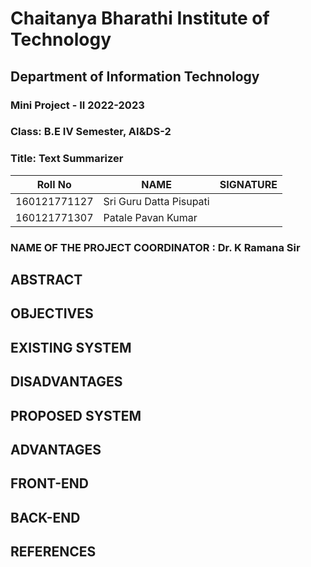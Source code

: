 # Chaitanya Bharathi Institute of Technology

## Department of Information Technology

### Mini Project - II 2022-2023

### Class: B.E IV Semester, AI&DS-2

### Title: Text Summarizer

| Roll No      | NAME                    | SIGNATURE |
| ------------ | ----------------------- | --------- |
| 160121771127 | Sri Guru Datta Pisupati |           |
| 160121771307 | Patale Pavan Kumar      |           |

### NAME OF THE PROJECT COORDINATOR : Dr. K Ramana Sir

## ABSTRACT



## OBJECTIVES



## EXISTING SYSTEM



## DISADVANTAGES



## PROPOSED SYSTEM



## ADVANTAGES



## FRONT-END


## BACK-END


## REFERENCES

